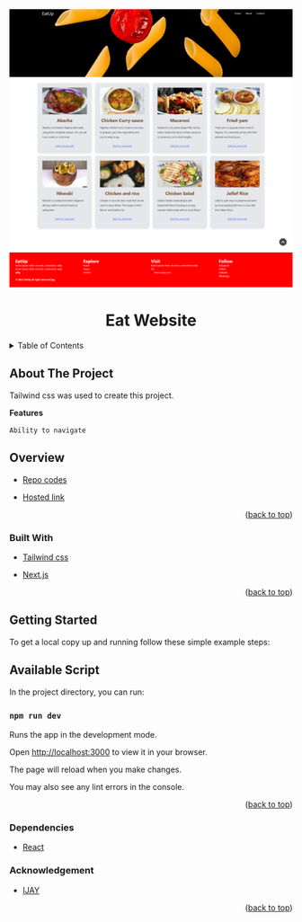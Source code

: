 <div id="top"></div>

<div align="center">
    
<img src="./public/img/eat up.png">

<h1  align="center" >Eat Website </h1>
    
</div>
<!-- TABLE OF CONTENTS -->
<details>
  <summary>Table of Contents</summary>
  <ol>
    <li>
      <a href="#about-the-project">About The Project</a>
        <ul>
            <li><a href="#overview">Overview</a></li>
            <li><a href="#built-with">Built With</a></li>
            <li><a href="#getting-started">Getting Started</a></li>
            <li><a href="#available-script">Available Script</a></li>
            <li><a href="#dependencies">Dependencies</a></li>
            <li><a href="#acknowledgement">Acknowledgement</a></li>
        </ul>
    </li>      
  </ol>
</details>

## About The Project

Tailwind css was used to create this project.

**Features**
```
Ability to navigate
```

## Overview

* [Repo codes](https://github.com/ijayhub/eatup-website)

* [Hosted link](https://up-eat.netlify.app)


<p align="right">(<a href="#top">back to top</a>)</p>

### Built With
* [Tailwind css](https://tailwindcss.com/)

* [Next.js](https://nextjs.org/learn/basics/create-nextjs-app)



<p align="right">(<a href="#top">back to top</a>)</p>

## Getting Started


To get a local copy up and running follow these simple example steps:
## Available Script

In the project directory, you can run:

 ### `npm run dev`

Runs the app in the development mode.

Open [http://localhost:3000](http://localhost:3000) to view it in your browser.

The page will reload when you make changes.

You may also see any lint errors in the console.

<p align="right">(<a href="#top">back to top</a>)</p>

### Dependencies

* [React](https://reactjs.org/)

### Acknowledgement

* [IJAY](https://github.com/ijayhub)
<p align="right">(<a href="#top">back to top</a>)</p>
